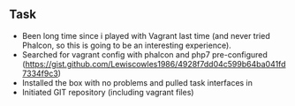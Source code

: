 Task
----

- Been long time since i played with Vagrant last time (and never tried Phalcon, so this is going to be an interesting experience).
- Searched for vagrant config with phalcon and php7 pre-configured (https://gist.github.com/Lewiscowles1986/4928f7dd04c599b64ba041fd7334f9c3)
- Installed the box with no problems and pulled task interfaces in
- Initiated GIT repository (including vagrant files)